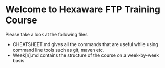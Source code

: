 # Welcome to Hexaware FTP Training Course

  Please take a look at the following files

  * CHEATSHEET.md gives all the commands that are useful while using command line tools such as git, maven etc.
  * Week[n].md contains the structure of the course on a week-by-week basis
